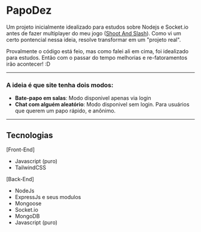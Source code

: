 # PapoDez

Um projeto inicialmente idealizado para estudos sobre Nodejs e Socket.io antes de fazer multiplayer do meu jogo (<a href="https://github.com/thalesmariiano/shoot-and-slash">Shoot And Slash</a>).
Como vi um certo pontencial nessa ideia, resolve transformar em um "projeto real".

Provalmente o código está feio, mas como falei ali em cima, foi idealizado para estudos. Então com o passar do tempo melhorias e re-fatoramentos irão acontecer! :D

---

### A ideia é que site tenha dois modos:
- **Bate-papo em salas**: Modo disponivel apenas via login
- **Chat com alguém aleatório**: Modo disponivel sem login. Para usuários que querem um papo rápido, e anônimo.

---

## Tecnologias

[Front-End]
- Javascript (puro)
- TailwindCSS

[Back-End]
- NodeJs
- ExpressJs e seus modulos
- Mongoose
- Socket.io
- MongoDB
- Javascript (puro)
